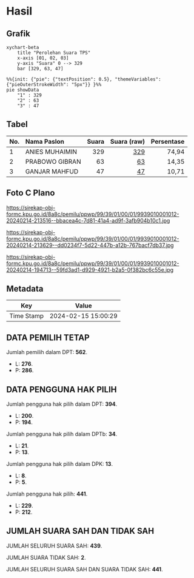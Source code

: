 # Hasil

## Grafik

```mermaid
xychart-beta
    title "Perolehan Suara TPS"
    x-axis [01, 02, 03]
    y-axis "Suara" 0 --> 329
    bar [329, 63, 47]
```

```mermaid
%%{init: {"pie": {"textPosition": 0.5}, "themeVariables": {"pieOuterStrokeWidth": "5px"}} }%%
pie showData
    "1" : 329
    "2" : 63
    "3" : 47
```

## Tabel

| No. | Nama Paslon    | Suara | Suara (raw) | Persentase |
|:--- |:-------------- | -----:| -----------:| ----------:|
| 1   | ANIES MUHAIMIN | 329   | [329][p-1]  | 74,94      |
| 2   | PRABOWO GIBRAN | 63    | [63][p-2]   | 14,35      |
| 3   | GANJAR MAHFUD  | 47    | [47][p-3]   | 10,71      |


[p-1]: https://github.com/gigit-pemilu/pemilu-2024-99-luar-negeri/blob/main/pilpres/hitung-suara/sub/99-luar-negeri/sub/39-doha-qatar/sub/01-doha-qatar/sub/0001-doha-qatar/sub/012-tps-011/sub/paslon-1.txt
[p-2]: https://github.com/gigit-pemilu/pemilu-2024-99-luar-negeri/blob/main/pilpres/hitung-suara/sub/99-luar-negeri/sub/39-doha-qatar/sub/01-doha-qatar/sub/0001-doha-qatar/sub/012-tps-011/sub/paslon-2.txt
[p-3]: https://github.com/gigit-pemilu/pemilu-2024-99-luar-negeri/blob/main/pilpres/hitung-suara/sub/99-luar-negeri/sub/39-doha-qatar/sub/01-doha-qatar/sub/0001-doha-qatar/sub/012-tps-011/sub/paslon-3.txt

## Foto C Plano

https://sirekap-obj-formc.kpu.go.id/8a8c/pemilu/ppwp/99/39/01/00/01/9939010001012-20240214-213516--bbacea4c-7d81-41a4-ad9f-3afb904b10c1.jpg

https://sirekap-obj-formc.kpu.go.id/8a8c/pemilu/ppwp/99/39/01/00/01/9939010001012-20240214-213629--dd0234f7-5d22-447b-a12b-767bacf7db37.jpg

https://sirekap-obj-formc.kpu.go.id/8a8c/pemilu/ppwp/99/39/01/00/01/9939010001012-20240214-194713--59fd3ad1-d929-4921-b2a5-0f382bc6c55e.jpg


## Metadata

| Key        | Value               |
| ---------- | ------------------- |
| Time Stamp | 2024-02-15 15:00:29 |


## DATA PEMILIH TETAP

Jumlah pemilih dalam DPT: **562**.
 * L: **276**.
 * P: **286**.

## DATA PENGGUNA HAK PILIH

Jumlah pengguna hak pilih dalam DPT: **394**.
 * L: **200**.
 * P: **194**.

Jumlah pengguna hak pilih dalam DPTb: **34**.
 * L: **21**.
 * P: **13**.

Jumlah pengguna hak pilih dalam DPK: **13**.
 * L: **8**.
 * P: **5**.

Jumlah pengguna hak pilih: **441**.
 * L: **229**.
 * P: **212**.

## JUMLAH SUARA SAH DAN TIDAK SAH

JUMLAH SELURUH SUARA SAH: **439**.

JUMLAH SUARA TIDAK SAH: **2**.

JUMLAH SELURUH SUARA SAH DAN SUARA TIDAK SAH: **441**.



